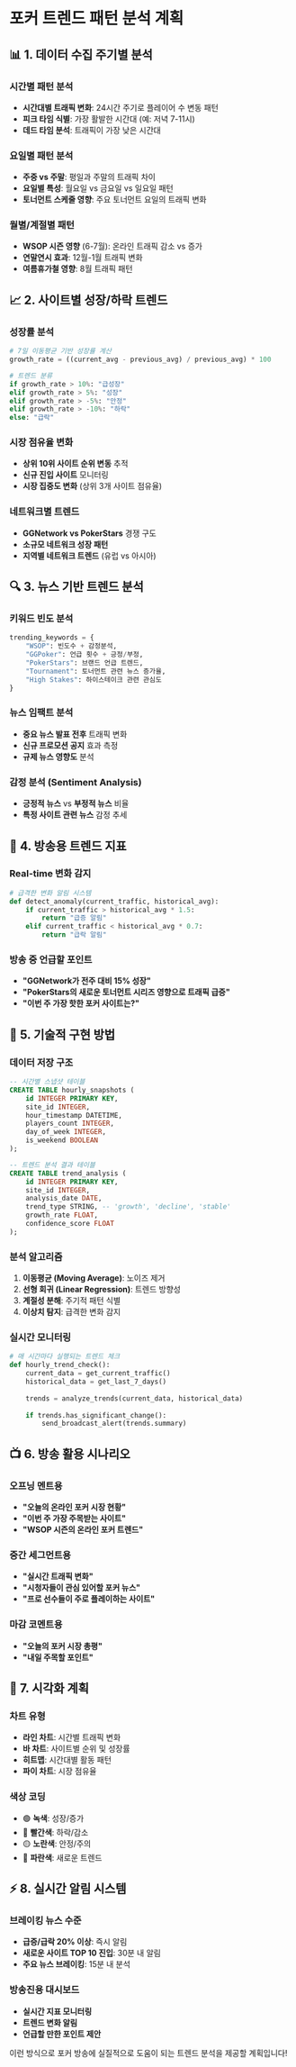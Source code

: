 # 포커 트렌드 패턴 분석 계획

## 📊 1. 데이터 수집 주기별 분석

### 시간별 패턴 분석
- **시간대별 트래픽 변화**: 24시간 주기로 플레이어 수 변동 패턴
- **피크 타임 식별**: 가장 활발한 시간대 (예: 저녁 7-11시)
- **데드 타임 분석**: 트래픽이 가장 낮은 시간대

### 요일별 패턴 분석  
- **주중 vs 주말**: 평일과 주말의 트래픽 차이
- **요일별 특성**: 월요일 vs 금요일 vs 일요일 패턴
- **토너먼트 스케줄 영향**: 주요 토너먼트 요일의 트래픽 변화

### 월별/계절별 패턴
- **WSOP 시즌 영향** (6-7월): 온라인 트래픽 감소 vs 증가
- **연말연시 효과**: 12월-1월 트래픽 변화
- **여름휴가철 영향**: 8월 트래픽 패턴

## 📈 2. 사이트별 성장/하락 트렌드

### 성장률 분석
```python
# 7일 이동평균 기반 성장률 계산
growth_rate = ((current_avg - previous_avg) / previous_avg) * 100

# 트렌드 분류
if growth_rate > 10%: "급성장"
elif growth_rate > 5%: "성장"  
elif growth_rate > -5%: "안정"
elif growth_rate > -10%: "하락"
else: "급락"
```

### 시장 점유율 변화
- **상위 10위 사이트 순위 변동** 추적
- **신규 진입 사이트** 모니터링  
- **시장 집중도 변화** (상위 3개 사이트 점유율)

### 네트워크별 트렌드
- **GGNetwork vs PokerStars** 경쟁 구도
- **소규모 네트워크 성장 패턴**
- **지역별 네트워크 트렌드** (유럽 vs 아시아)

## 🔍 3. 뉴스 기반 트렌드 분석

### 키워드 빈도 분석
```python
trending_keywords = {
    "WSOP": 빈도수 + 감정분석,
    "GGPoker": 언급 횟수 + 긍정/부정,
    "PokerStars": 브랜드 언급 트렌드,
    "Tournament": 토너먼트 관련 뉴스 증가율,
    "High Stakes": 하이스테이크 관련 관심도
}
```

### 뉴스 임팩트 분석
- **중요 뉴스 발표 전후** 트래픽 변화
- **신규 프로모션 공지** 효과 측정
- **규제 뉴스 영향도** 분석

### 감정 분석 (Sentiment Analysis)
- **긍정적 뉴스** vs **부정적 뉴스** 비율
- **특정 사이트 관련 뉴스** 감정 추세

## 🎯 4. 방송용 트렌드 지표

### Real-time 변화 감지
```python
# 급격한 변화 알림 시스템
def detect_anomaly(current_traffic, historical_avg):
    if current_traffic > historical_avg * 1.5:
        return "급증 알림"
    elif current_traffic < historical_avg * 0.7:
        return "급락 알림"
```

### 방송 중 언급할 포인트
- **"GGNetwork가 전주 대비 15% 성장"**
- **"PokerStars의 새로운 토너먼트 시리즈 영향으로 트래픽 급증"**
- **"이번 주 가장 핫한 포커 사이트는?"**

## 🔧 5. 기술적 구현 방법

### 데이터 저장 구조
```sql
-- 시간별 스냅샷 테이블
CREATE TABLE hourly_snapshots (
    id INTEGER PRIMARY KEY,
    site_id INTEGER,
    hour_timestamp DATETIME,
    players_count INTEGER,
    day_of_week INTEGER,
    is_weekend BOOLEAN
);

-- 트렌드 분석 결과 테이블  
CREATE TABLE trend_analysis (
    id INTEGER PRIMARY KEY,
    site_id INTEGER,
    analysis_date DATE,
    trend_type STRING, -- 'growth', 'decline', 'stable'
    growth_rate FLOAT,
    confidence_score FLOAT
);
```

### 분석 알고리즘
1. **이동평균 (Moving Average)**: 노이즈 제거
2. **선형 회귀 (Linear Regression)**: 트렌드 방향성
3. **계절성 분해**: 주기적 패턴 식별
4. **이상치 탐지**: 급격한 변화 감지

### 실시간 모니터링
```python
# 매 시간마다 실행되는 트렌드 체크
def hourly_trend_check():
    current_data = get_current_traffic()
    historical_data = get_last_7_days()
    
    trends = analyze_trends(current_data, historical_data)
    
    if trends.has_significant_change():
        send_broadcast_alert(trends.summary)
```

## 📺 6. 방송 활용 시나리오

### 오프닝 멘트용
- **"오늘의 온라인 포커 시장 현황"**
- **"이번 주 가장 주목받는 사이트"**
- **"WSOP 시즌의 온라인 포커 트렌드"**

### 중간 세그먼트용  
- **"실시간 트래픽 변화"** 
- **"시청자들이 관심 있어할 포커 뉴스"**
- **"프로 선수들이 주로 플레이하는 사이트"**

### 마감 코멘트용
- **"오늘의 포커 시장 총평"**
- **"내일 주목할 포인트"**

## 🎨 7. 시각화 계획

### 차트 유형
- **라인 차트**: 시간별 트래픽 변화
- **바 차트**: 사이트별 순위 및 성장률
- **히트맵**: 시간대별 활동 패턴
- **파이 차트**: 시장 점유율

### 색상 코딩
- 🟢 **녹색**: 성장/증가
- 🔴 **빨간색**: 하락/감소  
- 🟡 **노란색**: 안정/주의
- 🔵 **파란색**: 새로운 트렌드

## ⚡ 8. 실시간 알림 시스템

### 브레이킹 뉴스 수준
- **급증/급락 20% 이상**: 즉시 알림
- **새로운 사이트 TOP 10 진입**: 30분 내 알림
- **주요 뉴스 브레이킹**: 15분 내 분석

### 방송진용 대시보드
- **실시간 지표 모니터링**
- **트렌드 변화 알림**
- **언급할 만한 포인트 제안**

이런 방식으로 포커 방송에 실질적으로 도움이 되는 트렌드 분석을 제공할 계획입니다!